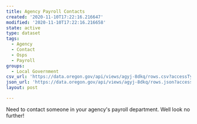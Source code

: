 ```yaml
---
title: Agency Payroll Contacts
created: '2020-11-10T17:22:16.216647'
modified: '2020-11-10T17:22:16.216658'
state: active
type: dataset
tags:
  - Agency
  - Contact
  - Osps
  - Payroll
groups:
  - Local Government
csv_url: 'https://data.oregon.gov/api/views/agyj-8dkq/rows.csv?accessType=DOWNLOAD'
json_url: 'https://data.oregon.gov/api/views/agyj-8dkq/rows.json?accessType=DOWNLOAD'
layout: post

---
```

Need to contact someone in your agency's payroll department.  Well look no further!
